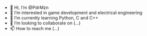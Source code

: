 - 👋 Hi, I’m @PdrMzn
- 👀 I’m interested in game development and electrical engineering
- 🌱 I’m currently learning Python, C and C++
- 💞️ I’m looking to collaborate on (...)
- 📫 How to reach me (...)

<!---
PdrMzn/PdrMzn is a ✨ special ✨ repository because its `README.md` (this file) appears on your GitHub profile.
You can click the Preview link to take a look at your changes.
--->
